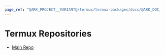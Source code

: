 ```yaml
---
page_ref: "@ARK_PROJECT__VARIANT@/termux/termux-packages/docs/@ARK_DOC__VERSION@/repos/index.html"
---
```


# Termux Repositories

<!-- @ARK_DOCS__HEADER_PLACEHOLDER@ -->

- [Main Repo](main/index.md)

## &nbsp;

&nbsp;
